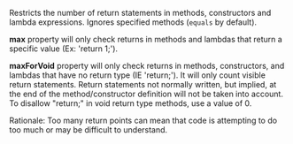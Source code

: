 Restricts the number of return statements in methods, constructors and
lambda expressions. Ignores specified methods (`equals` by default).

**max** property will only check returns in methods and lambdas that
return a specific value (Ex: \'return 1;\').

**maxForVoid** property will only check returns in methods,
constructors, and lambdas that have no return type (IE \'return;\'). It
will only count visible return statements. Return statements not
normally written, but implied, at the end of the method/constructor
definition will not be taken into account. To disallow \"return;\" in
void return type methods, use a value of 0.

Rationale: Too many return points can mean that code is attempting to do
too much or may be difficult to understand.